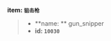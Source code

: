 <!-- BEGIN_AUTOGEN: do NOT edit in this block -->

**item: `狙击枪`**

> * **name: ** gun_snipper
> * **id: `10030`**

<!-- END_AUTOGEN-->
